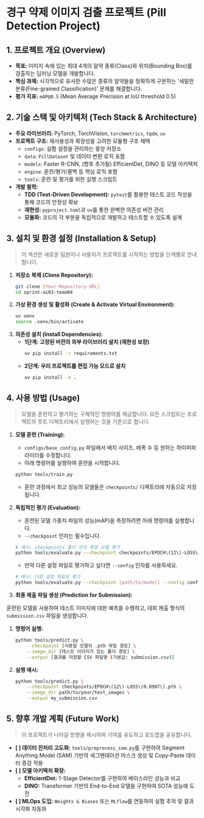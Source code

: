 # **경구 약제 이미지 검출 프로젝트 (Pill Detection Project)**

## **1. 프로젝트 개요 (Overview)**

*   **목표:** 이미지 속에 있는 최대 4개의 알약 종류(Class)와 위치(Bounding Box)를 검출하는 딥러닝 모델을 개발합니다.
*   **핵심 과제:** 시각적으로 유사한 수많은 종류의 알약들을 정확하게 구분하는 '세밀한 분류(Fine-grained Classification)' 문제를 해결합니다.
*   **평가 지표:** `mAP@0.5` (Mean Average Precision at IoU threshold 0.5)

## **2. 기술 스택 및 아키텍처 (Tech Stack & Architecture)**

*   **주요 라이브러리:** PyTorch, TorchVision, `torchmetrics`, `tqdm`, `uv`
*   **프로젝트 구조:** 재사용성과 확장성을 고려한 모듈형 구조 채택
    *   `configs`: 실험 설정을 관리하는 중앙 저장소
    *   `data`: `PillDataset` 및 데이터 변환 로직 포함
    *   `models`: Faster R-CNN, (향후 추가될) EfficientDet, DINO 등 모델 아키텍처
    *   `engine`: 훈련/평가/콜백 등 핵심 로직 포함
    *   `tools`: 훈련 및 평가를 위한 실행 스크립트
*   **개발 철학:**
    *   **TDD (Test-Driven Development):** `pytest`를 활용한 테스트 코드 작성을 통해 코드의 안정성 확보
    *   **재현성:** `pyproject.toml`과 `uv`를 통한 완벽한 의존성 버전 관리
    *   **모듈화:** 코드의 각 부분을 독립적으로 개발하고 테스트할 수 있도록 설계

## **3. 설치 및 환경 설정 (Installation & Setup)**

> 이 섹션은 새로운 팀원이나 사용자가 프로젝트를 시작하는 방법을 단계별로 안내합니다.

1.  **저장소 복제 (Clone Repository):**
    ```bash
    git clone [Your-Repository-URL]
    cd sprint-ai03-team04
    ```
2.  **가상 환경 생성 및 활성화 (Create & Activate Virtual Environment):**
    ```bash
    uv venv
    source .venv/bin/activate
    ```
3.  **의존성 설치 (Install Dependencies):**
    *   **1단계: 고정된 버전의 외부 라이브러리 설치 (재현성 보장)**
        ```bash
        uv pip install -r requirements.txt
        ```
    *   **2단계: 우리 프로젝트를 편집 가능 모드로 설치**
        ```bash
        uv pip install -e .
        ```

## **4. 사용 방법 (Usage)**

> 모델을 훈련하고 평가하는 구체적인 명령어를 제공합니다.
> 모든 스크립트는 프로젝트의 루트 디렉토리에서 실행하는 것을 기준으로 합니다.

1.  **모델 훈련 (Training):**
    *   `configs/base_config.py` 파일에서 배치 사이즈, 에폭 수 등 원하는 하이퍼파라미터를 수정합니다.
    *   아래 명령어를 실행하여 훈련을 시작합니다.
    ```bash
    python tools/train.py
    ```
    *   훈련 과정에서 최고 성능의 모델들은 `checkpoints/` 디렉토리에 자동으로 저장됩니다.

2.  **독립적인 평가 (Evaluation):**
    *   훈련된 모델 가중치 파일의 성능(mAP)을 측정하려면 아래 명령어를 실행합니다.
    *   `--checkpoint` 인자는 필수입니다.
    ```bash
    # 예시: checkpoints 폴더 안의 특정 모델 평가
    python tools/evaluate.py --checkpoint checkpoints/EPOCH\(12\)-LOSS\(0.0987\).pth
    ```

    *   만약 다른 설정 파일로 평가하고 싶다면 `--config` 인자를 사용하세요.
    ```bash
    # 예시: 다른 설정 파일로 평가
    python tools/evaluate.py --checkpoint [path/to/model] --config configs.another_config
    ```


3. **최종 제출 파일 생성 (Prediction for Submission):**

훈련된 모델을 사용하여 테스트 이미지에 대한 예측을 수행하고, 대회 제출 형식의 `submission.csv` 파일을 생성합니다.

1.  **명령어 실행:**
    ```bash
    python tools/predict.py \
        --checkpoint [사용할 모델의 .pth 파일 경로] \
        --image_dir [테스트 이미지가 있는 폴더 경로] \
        --output [결과를 저장할 CSV 파일명 (기본값: submission.csv)]
    ```
2.  **실행 예시:**
    ```bash
    python tools/predict.py \
        --checkpoint checkpoints/EPOCH\(12\)-LOSS\(0.0987\).pth \
        --image_dir path/to/your/test_images \
        --output my_submission.csv
    ```

## **5. 향후 개발 계획 (Future Work)**

> 이 프로젝트가 나아갈 방향을 제시하여 기여를 유도하고 로드맵을 공유합니다.

*   **[ ] 데이터 전처리 고도화:** `tools/preprocess_sam.py`를 구현하여 Segment Anything Model (SAM) 기반의 세그멘테이션 마스크 생성 및 Copy-Paste 데이터 증강 적용
*   **[ ] 모델 아키텍처 확장:**
    *   **EfficientDet:** 1-Stage Detector를 구현하여 베이스라인 성능과 비교
    *   **DINO:** Transformer 기반의 End-to-End 모델을 구현하여 SOTA 성능에 도전
*   **[ ] MLOps 도입:** `Weights & Biases` 또는 `MLflow`를 연동하여 실험 추적 및 결과 시각화 자동화
